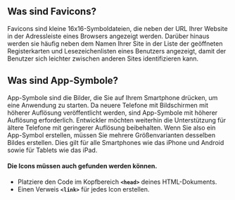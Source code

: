 ## Was sind Favicons?
Favicons sind kleine 16x16-Symboldateien, die neben der URL Ihrer Website in der Adressleiste eines Browsers angezeigt
werden. Darüber hinaus werden sie häufig neben dem Namen Ihrer Site in der Liste der geöffneten Registerkarten und
Lesezeichenlisten eines Benutzers angezeigt, damit der Benutzer sich leichter zwischen anderen Sites identifizieren
kann.

## Was sind App-Symbole?

App-Symbole sind die Bilder, die Sie auf Ihrem Smartphone drücken, um eine Anwendung zu starten. Da neuere Telefone mit
Bildschirmen mit höherer Auflösung veröffentlicht werden, sind App-Symbole mit höherer Auflösung erforderlich.
Entwickler möchten weiterhin die Unterstützung für ältere Telefone mit geringerer Auflösung beibehalten. Wenn Sie also
ein App-Symbol erstellen, müssen Sie mehrere Größenvarianten desselben Bildes erstellen. Dies gilt für alle Smartphones
wie das iPhone und Android sowie für Tablets wie das iPad.


#### Die Icons müssen auch gefunden werden können.
+ Platziere den Code im Kopfbereich <strong>```<head>```</strong> deines HTML-Dokuments.
+ Einen Verweis <strong>```<link>```</strong> für jedes Icon erstellen.
